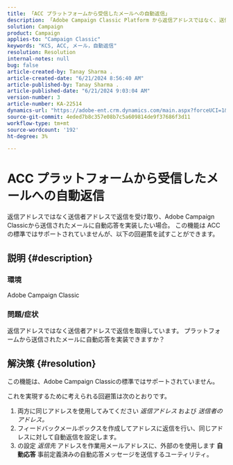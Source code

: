 ```yaml
---
title: 「ACC プラットフォームから受信したメールへの自動返信」
description: 「Adobe Campaign Classic Platform から返信アドレスではなく、送信者アドレスで返信を取得する方法を説明します。」
solution: Campaign
product: Campaign
applies-to: "Campaign Classic"
keywords: "KCS, ACC, メール，自動返信"
resolution: Resolution
internal-notes: null
bug: false
article-created-by: Tanay Sharma .
article-created-date: "6/21/2024 8:56:40 AM"
article-published-by: Tanay Sharma .
article-published-date: "6/21/2024 9:03:04 AM"
version-number: 3
article-number: KA-22514
dynamics-url: "https://adobe-ent.crm.dynamics.com/main.aspx?forceUCI=1&pagetype=entityrecord&etn=knowledgearticle&id=b518b72a-ac2f-ef11-840a-000d3a5b439f"
source-git-commit: 4eded7b8c357e08b7c5a609814de9f37686f3d11
workflow-type: tm+mt
source-wordcount: '192'
ht-degree: 3%

---
```


# ACC プラットフォームから受信したメールへの自動返信


返信アドレスではなく送信者アドレスで返信を受け取り、Adobe Campaign Classicから送信されたメールに自動応答を実装したい場合。 この機能は ACC の標準ではサポートされていませんが、以下の回避策を試すことができます。

## 説明 {#description}


### 環境

Adobe Campaign Classic



### 問題/症状

返信アドレスではなく送信者アドレスで返信を取得しています。 プラットフォームから送信されたメールに自動応答を実装できますか？


## 解決策 {#resolution}


この機能は、Adobe Campaign Classicの標準ではサポートされていません。

これを実現するために考えられる回避策は次のとおりです。

1. 両方に同じアドレスを使用してみてください *返信アドレス* および *送信者のアドレス。*
2. フィードバックメールボックスを作成してアドレスに返信を行い、同じアドレスに対して自動返信を設定します。
3. の設定 *返信先* アドレスを作業用メールアドレスに、外部のを使用します <b>自動応答</b> 事前定義済みの自動応答メッセージを送信するユーティリティ。

